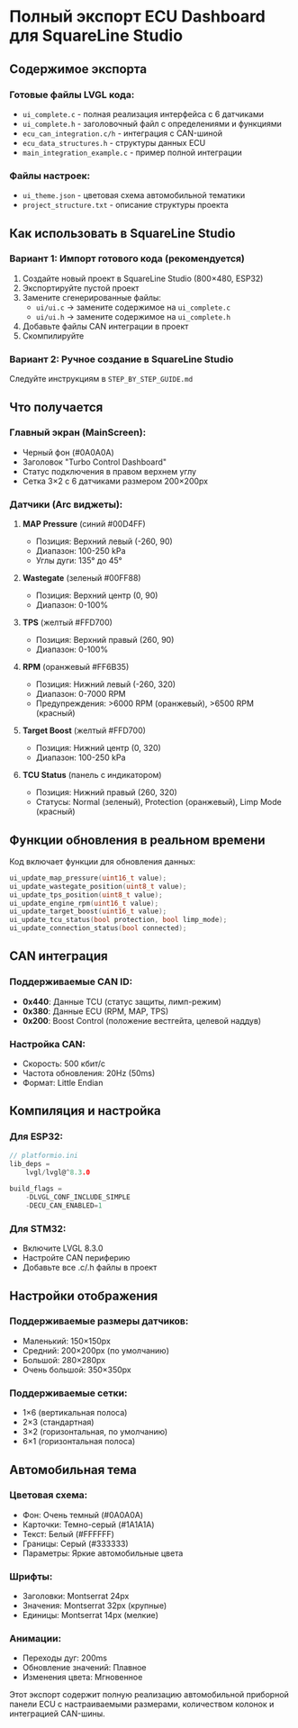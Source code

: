 # Полный экспорт ECU Dashboard для SquareLine Studio

## Содержимое экспорта

### Готовые файлы LVGL кода:
- `ui_complete.c` - полная реализация интерфейса с 6 датчиками
- `ui_complete.h` - заголовочный файл с определениями и функциями
- `ecu_can_integration.c/h` - интеграция с CAN-шиной
- `ecu_data_structures.h` - структуры данных ECU
- `main_integration_example.c` - пример полной интеграции

### Файлы настроек:
- `ui_theme.json` - цветовая схема автомобильной тематики
- `project_structure.txt` - описание структуры проекта

## Как использовать в SquareLine Studio

### Вариант 1: Импорт готового кода (рекомендуется)
1. Создайте новый проект в SquareLine Studio (800×480, ESP32)
2. Экспортируйте пустой проект
3. Замените сгенерированные файлы:
   - `ui/ui.c` → замените содержимое на `ui_complete.c`
   - `ui/ui.h` → замените содержимое на `ui_complete.h`
4. Добавьте файлы CAN интеграции в проект
5. Скомпилируйте

### Вариант 2: Ручное создание в SquareLine Studio
Следуйте инструкциям в `STEP_BY_STEP_GUIDE.md`

## Что получается

### Главный экран (MainScreen):
- Черный фон (#0A0A0A)
- Заголовок "Turbo Control Dashboard"
- Статус подключения в правом верхнем углу
- Сетка 3×2 с 6 датчиками размером 200×200px

### Датчики (Arc виджеты):
1. **MAP Pressure** (синий #00D4FF)
   - Позиция: Верхний левый (-260, 90)
   - Диапазон: 100-250 kPa
   - Углы дуги: 135° до 45°

2. **Wastegate** (зеленый #00FF88)
   - Позиция: Верхний центр (0, 90)
   - Диапазон: 0-100%

3. **TPS** (желтый #FFD700)
   - Позиция: Верхний правый (260, 90)
   - Диапазон: 0-100%

4. **RPM** (оранжевый #FF6B35)
   - Позиция: Нижний левый (-260, 320)
   - Диапазон: 0-7000 RPM
   - Предупреждения: >6000 RPM (оранжевый), >6500 RPM (красный)

5. **Target Boost** (желтый #FFD700)
   - Позиция: Нижний центр (0, 320)
   - Диапазон: 100-250 kPa

6. **TCU Status** (панель с индикатором)
   - Позиция: Нижний правый (260, 320)
   - Статусы: Normal (зеленый), Protection (оранжевый), Limp Mode (красный)

## Функции обновления в реальном времени

Код включает функции для обновления данных:
```c
ui_update_map_pressure(uint16_t value);
ui_update_wastegate_position(uint8_t value);
ui_update_tps_position(uint8_t value);
ui_update_engine_rpm(uint16_t value);
ui_update_target_boost(uint16_t value);
ui_update_tcu_status(bool protection, bool limp_mode);
ui_update_connection_status(bool connected);
```

## CAN интеграция

### Поддерживаемые CAN ID:
- **0x440**: Данные TCU (статус защиты, лимп-режим)
- **0x380**: Данные ECU (RPM, MAP, TPS)
- **0x200**: Boost Control (положение вестгейта, целевой наддув)

### Настройка CAN:
- Скорость: 500 кбит/с
- Частота обновления: 20Hz (50ms)
- Формат: Little Endian

## Компиляция и настройка

### Для ESP32:
```c
// platformio.ini
lib_deps = 
    lvgl/lvgl@^8.3.0
    
build_flags = 
    -DLVGL_CONF_INCLUDE_SIMPLE
    -DECU_CAN_ENABLED=1
```

### Для STM32:
- Включите LVGL 8.3.0
- Настройте CAN периферию
- Добавьте все .c/.h файлы в проект

## Настройки отображения

### Поддерживаемые размеры датчиков:
- Маленький: 150×150px
- Средний: 200×200px (по умолчанию)
- Большой: 280×280px
- Очень большой: 350×350px

### Поддерживаемые сетки:
- 1×6 (вертикальная полоса)
- 2×3 (стандартная)
- 3×2 (горизонтальная, по умолчанию)
- 6×1 (горизонтальная полоса)

## Автомобильная тема

### Цветовая схема:
- Фон: Очень темный (#0A0A0A)
- Карточки: Темно-серый (#1A1A1A)
- Текст: Белый (#FFFFFF)
- Границы: Серый (#333333)
- Параметры: Яркие автомобильные цвета

### Шрифты:
- Заголовки: Montserrat 24px
- Значения: Montserrat 32px (крупные)
- Единицы: Montserrat 14px (мелкие)

### Анимации:
- Переходы дуг: 200ms
- Обновление значений: Плавное
- Изменения цвета: Мгновенное

Этот экспорт содержит полную реализацию автомобильной приборной панели ECU с настраиваемыми размерами, количеством колонок и интеграцией CAN-шины.